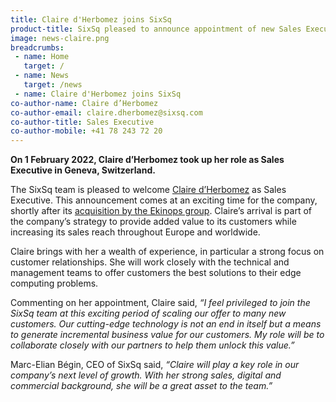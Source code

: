 ```yaml
---
title: Claire d'Herbomez joins SixSq
product-title: SixSq pleased to announce appointment of new Sales Executive
image: news-claire.png
breadcrumbs:
 - name: Home
   target: /
 - name: News
   target: /news
 - name: Claire d'Herbomez joins SixSq
co-author-name: Claire d’Herbomez
co-author-email: claire.dherbomez@sixsq.com
co-author-title: Sales Executive
co-author-mobile: +41 78 243 72 20
---
```


**On 1 February 2022, Claire d’Herbomez took up her role as Sales Executive in Geneva, Switzerland.**

The SixSq team is pleased to welcome [Claire d’Herbomez](https://www.linkedin.com/in/claire-d-herbomez-3a9a64116/) as Sales Executive. This announcement comes at an exciting time for the company, shortly after its [acquisition by the Ekinops group](https://sixsq.com/news/2021-11-02-news-ekinops-acquisition/). Claire’s arrival is part of the company’s strategy to provide added value to its customers while increasing its sales reach throughout Europe and worldwide.

Claire brings with her a wealth of experience, in particular a strong focus on customer relationships. She will work closely with the technical and management teams to offer customers the best solutions to their edge computing problems.

Commenting on her appointment, Claire said, _“I feel privileged to join the SixSq team at this exciting period of scaling our offer to many new customers. Our cutting-edge technology is not an end in itself but a means to generate incremental business value for our customers. My role will be to collaborate closely with our partners to help them unlock this value.”_

Marc-Elian Bégin, CEO of SixSq said, _“Claire will play a key role in our company’s next level of growth. With her strong sales, digital and commercial background, she will be a great asset to the team.”_


